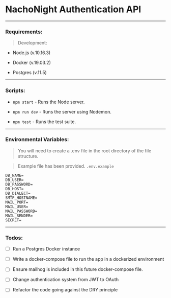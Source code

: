 # NachoNight Authentication API

---

### Requirements:

> Development:

- Node.js (v.10.16.3)

- Docker (v.19.03.2)

- Postgres (v.11.5)

---

### Scripts:

- `npm start` - Runs the Node server.

- `npm run dev` - Runs the server using Nodemon.

- `npm test` - Runs the test suite.

---

### Environmental Variables:

> You will need to create a .env file in the root directory of the file structure.

> Example file has been provided. `.env.example`

```
DB_NAME=
DB_USER=
DB_PASSWORD=
DB_HOST=
DB_DIALECT=
SMTP_HOSTNAME=
MAIL_PORT=
MAIL_USER=
MAIL_PASSWORD=
MAIL_SENDER=
SECRET=
```

---

### Todos:

- [ ] Run a Postgres Docker instance

- [ ] Write a docker-compose file to run the app in a dockerized environment

- [ ] Ensure mailhog is included in this future docker-compose file.

- [ ] Change authentication system from JWT to OAuth

- [ ] Refactor the code going against the DRY principle
